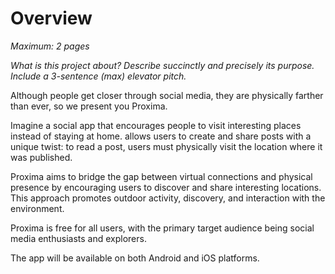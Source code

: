 # Overview

*Maximum: 2 pages*

*What is this project about?*
*Describe succinctly and precisely its purpose.*
*Include a 3-sentence (max) elevator pitch.*

Although people get closer through social media, they are physically farther than ever, so we present you Proxima.

Imagine a social app that encourages people to visit interesting places instead of staying at home. allows users to create and share posts with a unique twist: to read a post, users must physically visit the location where it was published.


Proxima aims to bridge the gap between virtual connections and physical presence by encouraging users to discover and share interesting locations. This approach promotes outdoor activity, discovery, and interaction with the environment.

Proxima is free for all users, with the primary target audience being social media enthusiasts and explorers. 

The app will be available on both Android and iOS platforms.
